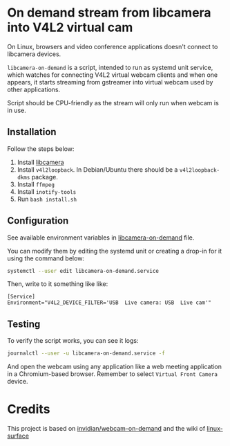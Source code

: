 # On demand stream from libcamera into V4L2 virtual cam

On Linux, browsers and video conference applications doesn't connect to libcamera devices.

`libcamera-on-demand` is a script, intended to run as systemd unit service, which watches for connecting
V4L2 virtual webcam clients and when one appears, it starts streaming from gstreamer into virtual webcam used by other applications.

Script should be CPU-friendly as the stream will only run when webcam is in use.

## Installation

Follow the steps below: 

1. Install [libcamera](docs/libcamera.md)
2. Install `v4l2loopback`. In Debian/Ubuntu there should be a `v4l2loopback-dkms` package.
3. Install `ffmpeg`
4. Install `inotify-tools`
4. Run `bash install.sh`


## Configuration

See available environment variables in [libcamera-on-demand](libcamera-on-demand) file.

You can modify them by editing the systemd unit or creating a drop-in for it using the command below:

```sh
systemctl --user edit libcamera-on-demand.service
```

Then, write to it something like like:

```
[Service]
Environment="V4L2_DEVICE_FILTER='USB  Live camera: USB  Live cam'"
```

## Testing

To verify the script works, you can see it logs:

```sh
journalctl --user -u libcamera-on-demand.service -f
```

And open the webcam using any application like a web meeting application in a Chromium-based browser. Remember to select `Virtual Front Camera` device.



# Credits

This project is based on [invidian/webcam-on-demand](https://github.com/invidian/webcam-on-demand) and the wiki of [linux-surface](linux-surface)
